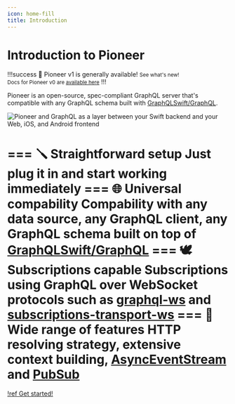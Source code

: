 ```yaml
---
icon: home-fill
title: Introduction
---
```


# Introduction to Pioneer

!!!success 📣 Pioneer v1 is generally available!
<small>See what's new!</small>
<br/>
<small>Docs for Pioneer v0 are [available here](/v0/features/async-await)</small>
!!!

Pioneer is an open-source, spec-compliant GraphQL server that's compatible with any GraphQL schema built with [GraphQLSwift/GraphQL](https://github.com/GraphQLSwift/GraphQL). 

![Pioneer and GraphQL as a layer between your Swift backend and your Web, iOS, and Android frontend](/static/pioneer-graphql.png)

=== 🪛 Straightforward setup
Just plug it in and start working immediately 
=== 🌐 Universal compability
Compability with any data source, any GraphQL client, any GraphQL schema built on top of [GraphQLSwift/GraphQL](https://github.com/GraphQLSwift/GraphQL)
=== 🕊 Subscriptions capable
Subscriptions using GraphQL over WebSocket protocols such as [graphql-ws](https://github.com/enisdenjo/graphql-ws) and [subscriptions-transport-ws](https://github.com/apollographql/subscriptions-transport-ws)
=== 🚀 Wide range of features
HTTP resolving strategy, extensive context building, [AsyncEventStream](https://swiftpackageindex.com/d-exclaimation/pioneer/documentation/pioneer/asynceventstream) and [PubSub](https://swiftpackageindex.com/d-exclaimation/pioneer/documentation/pioneer/pubsub)
===

[!ref Get started!](/getting-started)